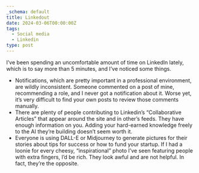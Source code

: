 ```yaml
---
_schema: default
title: Linkedout
date: 2024-03-06T00:00:00Z
tags:
  - Social media
  - Linkedin
type: post
---
```

I’ve been spending an uncomfortable amount of time on LinkedIn lately, which is to say more than 5 minutes, and I’ve noticed some things.

* Notifications, which are pretty important in a professional environment, are wildly inconsistent. Someone commented on a post of mine, recommending a role, and I never got a notification about it. Worse yet, it’s very difficult to find your own posts to review those comments manually.
* There are plenty of people contributing to Linkedin’s “Collaborative Articles” that appear around the site and in other’s feeds. They have enough information on you. Adding your hard-earned knowledge freely to the AI they’re building doesn’t seem worth it.
* Everyone is using DALL-E or Midjourney to generate pictures for their stories about tips for success or how to fund your startup. If I had a loonie for every cheesy, “inspirational” photo I’ve seen featuring people with extra fingers, I’d be rich. They look awful and are not helpful. In fact, they’re the opposite.